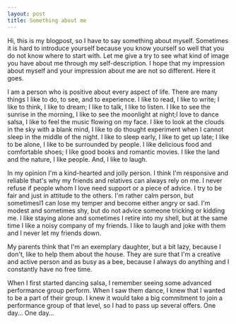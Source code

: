 ```yaml
---
layout: post
title: Something about me
---
```



Hi, this is my blogpost, so I have to say something about myself. Sometimes it is hard to introduce yourself because you know yourself so well that you do not know where to start with. Let me give a try to see what kind of image you have about me through my self-description. I hope that my impression about myself and your impression about me are not so different. Here it goes.


I am a person who is positive about every aspect of life. There are many things I like to do, to see, and to experience. I like to read, I like to write; I like to think, I like to dream; I like to talk, I like to listen. I like to see the sunrise in the morning, I like to see the moonlight at night;I love to dance salsa, I like to feel the music flowing on my face. I like to look at the clouds in the sky with a blank mind, I like to do thought experiment when I cannot sleep in the middle of the night. I like to sleep early, I like to get up late; I like to be alone, I like to be surrounded by people. I like delicious food and comfortable shoes; I like good books and romantic movies. I like the land and the nature, I like people. And, I like to laugh.


In my opinion I'm a kind-hearted and jolly person. I think I'm responsive and reliable that's why my friends and relatives can always rely on me. I never refuse if people whom I love need support or a piece of advice. I try to be fair and just in attitude to the others. I'm rather calm person, but sometimesI1 can lose my temper and become either angry or sad. I'm modest and sometimes shy, but do not advice someone tricking or kidding me. I like staying alone and sometimes I retire into my shell, but at the same time I like a noisy company of my friends. I like to laugh and joke with them and I never let my friends down.

 

My parents think that I'm an exemplary daughter, but a bit lazy, because I don't, like to help them about the house. They are sure that I'm a creative and active person and as busy as a bee, because I always do anything and I constantly have no free time.


When I first started dancing salsa, I remember seeing some advanced performance group perform. When I saw them dance, I knew that I wanted to be a part of their group.  I knew it would take a big commitment to join a performance group of that level, so I had to pass up several offers. One day… One day…
